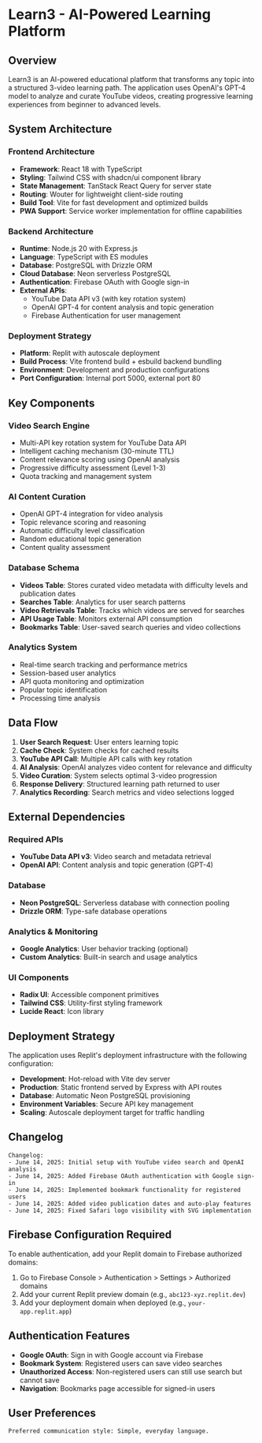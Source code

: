# Learn3 - AI-Powered Learning Platform

## Overview

Learn3 is an AI-powered educational platform that transforms any topic into a structured 3-video learning path. The application uses OpenAI's GPT-4 model to analyze and curate YouTube videos, creating progressive learning experiences from beginner to advanced levels.

## System Architecture

### Frontend Architecture
- **Framework**: React 18 with TypeScript
- **Styling**: Tailwind CSS with shadcn/ui component library
- **State Management**: TanStack React Query for server state
- **Routing**: Wouter for lightweight client-side routing
- **Build Tool**: Vite for fast development and optimized builds
- **PWA Support**: Service worker implementation for offline capabilities

### Backend Architecture
- **Runtime**: Node.js 20 with Express.js
- **Language**: TypeScript with ES modules
- **Database**: PostgreSQL with Drizzle ORM
- **Cloud Database**: Neon serverless PostgreSQL
- **Authentication**: Firebase OAuth with Google sign-in
- **External APIs**: 
  - YouTube Data API v3 (with key rotation system)
  - OpenAI GPT-4 for content analysis and topic generation
  - Firebase Authentication for user management

### Deployment Strategy
- **Platform**: Replit with autoscale deployment
- **Build Process**: Vite frontend build + esbuild backend bundling
- **Environment**: Development and production configurations
- **Port Configuration**: Internal port 5000, external port 80

## Key Components

### Video Search Engine
- Multi-API key rotation system for YouTube Data API
- Intelligent caching mechanism (30-minute TTL)
- Content relevance scoring using OpenAI analysis
- Progressive difficulty assessment (Level 1-3)
- Quota tracking and management system

### AI Content Curation
- OpenAI GPT-4 integration for video analysis
- Topic relevance scoring and reasoning
- Automatic difficulty level classification
- Random educational topic generation
- Content quality assessment

### Database Schema
- **Videos Table**: Stores curated video metadata with difficulty levels and publication dates
- **Searches Table**: Analytics for user search patterns
- **Video Retrievals Table**: Tracks which videos are served for searches
- **API Usage Table**: Monitors external API consumption
- **Bookmarks Table**: User-saved search queries and video collections

### Analytics System
- Real-time search tracking and performance metrics
- Session-based user analytics
- API quota monitoring and optimization
- Popular topic identification
- Processing time analysis

## Data Flow

1. **User Search Request**: User enters learning topic
2. **Cache Check**: System checks for cached results
3. **YouTube API Call**: Multiple API calls with key rotation
4. **AI Analysis**: OpenAI analyzes video content for relevance and difficulty
5. **Video Curation**: System selects optimal 3-video progression
6. **Response Delivery**: Structured learning path returned to user
7. **Analytics Recording**: Search metrics and video selections logged

## External Dependencies

### Required APIs
- **YouTube Data API v3**: Video search and metadata retrieval
- **OpenAI API**: Content analysis and topic generation (GPT-4)

### Database
- **Neon PostgreSQL**: Serverless database with connection pooling
- **Drizzle ORM**: Type-safe database operations

### Analytics & Monitoring
- **Google Analytics**: User behavior tracking (optional)
- **Custom Analytics**: Built-in search and usage analytics

### UI Components
- **Radix UI**: Accessible component primitives
- **Tailwind CSS**: Utility-first styling framework
- **Lucide React**: Icon library

## Deployment Strategy

The application uses Replit's deployment infrastructure with the following configuration:

- **Development**: Hot-reload with Vite dev server
- **Production**: Static frontend served by Express with API routes
- **Database**: Automatic Neon PostgreSQL provisioning
- **Environment Variables**: Secure API key management
- **Scaling**: Autoscale deployment target for traffic handling

## Changelog

```
Changelog:
- June 14, 2025: Initial setup with YouTube video search and OpenAI analysis
- June 14, 2025: Added Firebase OAuth authentication with Google sign-in
- June 14, 2025: Implemented bookmark functionality for registered users
- June 14, 2025: Added video publication dates and auto-play features
- June 14, 2025: Fixed Safari logo visibility with SVG implementation
```

## Firebase Configuration Required

To enable authentication, add your Replit domain to Firebase authorized domains:

1. Go to Firebase Console > Authentication > Settings > Authorized domains
2. Add your current Replit preview domain (e.g., `abc123-xyz.replit.dev`)
3. Add your deployment domain when deployed (e.g., `your-app.replit.app`)

## Authentication Features

- **Google OAuth**: Sign in with Google account via Firebase
- **Bookmark System**: Registered users can save video searches
- **Unauthorized Access**: Non-registered users can still use search but cannot save
- **Navigation**: Bookmarks page accessible for signed-in users

## User Preferences

```
Preferred communication style: Simple, everyday language.
```